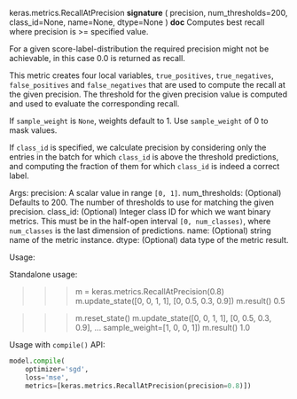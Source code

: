 keras.metrics.RecallAtPrecision
__signature__
(
  precision,
  num_thresholds=200,
  class_id=None,
  name=None,
  dtype=None
)
__doc__
Computes best recall where precision is >= specified value.

For a given score-label-distribution the required precision might not
be achievable, in this case 0.0 is returned as recall.

This metric creates four local variables, `true_positives`,
`true_negatives`, `false_positives` and `false_negatives` that are used to
compute the recall at the given precision. The threshold for the given
precision value is computed and used to evaluate the corresponding recall.

If `sample_weight` is `None`, weights default to 1.
Use `sample_weight` of 0 to mask values.

If `class_id` is specified, we calculate precision by considering only the
entries in the batch for which `class_id` is above the threshold
predictions, and computing the fraction of them for which `class_id` is
indeed a correct label.

Args:
    precision: A scalar value in range `[0, 1]`.
    num_thresholds: (Optional) Defaults to 200. The number of thresholds
        to use for matching the given precision.
    class_id: (Optional) Integer class ID for which we want binary metrics.
        This must be in the half-open interval `[0, num_classes)`, where
        `num_classes` is the last dimension of predictions.
    name: (Optional) string name of the metric instance.
    dtype: (Optional) data type of the metric result.

Usage:

Standalone usage:

>>> m = keras.metrics.RecallAtPrecision(0.8)
>>> m.update_state([0, 0, 1, 1], [0, 0.5, 0.3, 0.9])
>>> m.result()
0.5

>>> m.reset_state()
>>> m.update_state([0, 0, 1, 1], [0, 0.5, 0.3, 0.9],
...                sample_weight=[1, 0, 0, 1])
>>> m.result()
1.0

Usage with `compile()` API:

```python
model.compile(
    optimizer='sgd',
    loss='mse',
    metrics=[keras.metrics.RecallAtPrecision(precision=0.8)])
```
